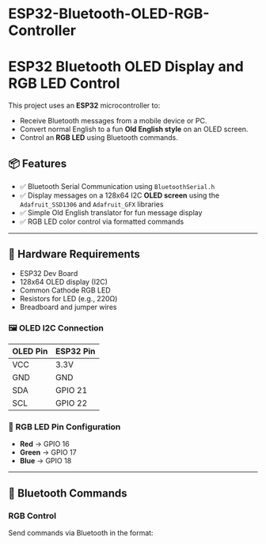 # ESP32-Bluetooth-OLED-RGB-Controller
# ESP32 Bluetooth OLED Display and RGB LED Control

This project uses an **ESP32** microcontroller to:

- Receive Bluetooth messages from a mobile device or PC.
- Convert normal English to a fun **Old English style** on an OLED screen.
- Control an **RGB LED** using Bluetooth commands.

## 📦 Features

- ✅ Bluetooth Serial Communication using `BluetoothSerial.h`
- ✅ Display messages on a 128x64 I2C **OLED screen** using the `Adafruit_SSD1306` and `Adafruit_GFX` libraries
- ✅ Simple Old English translator for fun message display
- ✅ RGB LED color control via formatted commands

---

## 🔧 Hardware Requirements

- ESP32 Dev Board
- 128x64 OLED display (I2C)
- Common Cathode RGB LED
- Resistors for LED (e.g., 220Ω)
- Breadboard and jumper wires

### 🖼️ OLED I2C Connection

| OLED Pin | ESP32 Pin |
|----------|-----------|
| VCC      | 3.3V      |
| GND      | GND       |
| SDA      | GPIO 21   |
| SCL      | GPIO 22   |

### 🔌 RGB LED Pin Configuration

- **Red**   → GPIO 16  
- **Green** → GPIO 17  
- **Blue**  → GPIO 18

---

## 📲 Bluetooth Commands

### RGB Control
Send commands via Bluetooth in the format:
